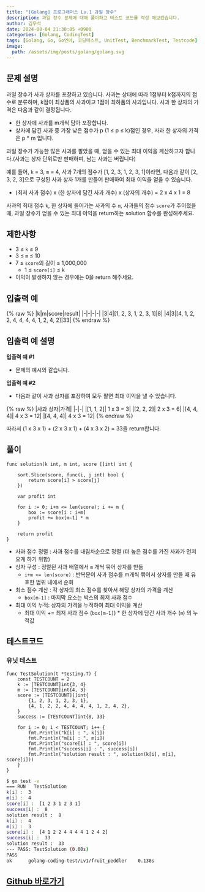 ```yaml
---
title: "[Golang] 프로그래머스 Lv.1 과일 장수"
description: 과일 장수 문제에 대해 풀이하고 테스트 코드를 작성 해보겠습니다.
author: 김우석
date: 2024-08-04 21:30:05 +0900
categories: [Golang, CodingTest]
tags: [Golang, Go, Go언어, 코딩테스트, UnitTest, BenchmarkTest, Testcode]
image:
  path: /assets/img/posts/golang/golang.svg
---
```


## 문제 설명
과일 장수가 사과 상자를 포장하고 있습니다. 사과는 상태에 따라 1점부터 k점까지의 점수로 분류하며, k점이 최상품의 사과이고 1점이 최하품의 사과입니다. 사과 한 상자의 가격은 다음과 같이 결정됩니다.

- 한 상자에 사과를 m개씩 담아 포장합니다.
- 상자에 담긴 사과 중 가장 낮은 점수가 p (1 ≤ p ≤ k)점인 경우, 사과 한 상자의 가격은 p * m 입니다.

과일 장수가 가능한 많은 사과를 팔았을 때, 얻을 수 있는 최대 이익을 계산하고자 합니다.(사과는 상자 단위로만 판매하며, 남는 사과는 버립니다)

예를 들어, `k` = 3, `m` = 4, 사과 7개의 점수가 [1, 2, 3, 1, 2, 3, 1]이라면, 다음과 같이 [2, 3, 2, 3]으로 구성된 사과 상자 1개를 만들어 판매하여 최대 이익을 얻을 수 있습니다.

- (최저 사과 점수) x (한 상자에 담긴 사과 개수) x (상자의 개수) = 2 x 4 x 1 = 8

사과의 최대 점수 `k`, 한 상자에 들어가는 사과의 수 `m`, 사과들의 점수 `score`가 주어졌을 때, 과일 장수가 얻을 수 있는 최대 이익을 return하는 solution 함수를 완성해주세요.

## 제한사항
- 3 ≤ `k` ≤ 9
- 3 ≤ `m` ≤ 10
- 7 ≤ `score`의 길이 ≤ 1,000,000
	- 1 ≤ `score[i]` ≤ k
- 이익이 발생하지 않는 경우에는 0을 return 해주세요.

## 입출력 예
{% raw %}
|k|m|score|result|
|-|-|-|-|
|3|4|[1, 2, 3, 1, 2, 3, 1]|8|
|4|3|[4, 1, 2, 2, 4, 4, 4, 4, 1, 2, 4, 2]|33|
{% endraw %}

## 입출력 예 설명
**입출력 예 #1**

- 문제의 예시와 같습니다.

**입출력 예 #2**

- 다음과 같이 사과 상자를 포장하여 모두 팔면 최대 이익을 낼 수 있습니다.

{% raw %}
|사과 상자|가격|
|-|-|
|[1, 1, 2]|	1 x 3 = 3|
|[2, 2, 2]|	2 x 3 = 6|
|[4, 4, 4]|	4 x 3 = 12|
|[4, 4, 4]|	4 x 3 = 12|
{% endraw %}

따라서 (1 x 3 x 1) + (2 x 3 x 1) + (4 x 3 x 2) = 33을 return합니다.

## 풀이 
```golang
func solution(k int, m int, score []int) int {

	sort.Slice(score, func(i, j int) bool {
		return score[i] > score[j]
	})

	var profit int

	for i := 0; i+m <= len(score); i += m {
		box := score[i : i+m]
		profit += box[m-1] * m
	}

	return profit
}
```
- 사과 점수 정렬 : 사과 점수를 내림차순으로 정렬 (더 높은 점수를 가진 사과가 먼저 오게 하기 위함)
- 상자 구성 : 정렬된 사과 배열에서 `m` 개씩 묶어 상자를 만듦
	- `i+m <= len(score)` : 반복문이 사과 점수를 m개씩 묶어서 상자를 만들 때 유효한 범위 내에서 순회
- 최소 점수 계산 : 각 상자의 최소 점수를 찾아서 해당 상자의 가격을 계산
	- `box[m-1]` : 마지막 요소는 박스의 최저 사과 점수
- 최대 이익 누적: 상자의 가격을 누적하여 최대 이익을 계산
	- 최대 이익 += 최저 사과 점수 (`box[m-1]`) * 한 상자에 담긴 사과 개수 (`m`) 의 누적값

## 테스트코드
### 유닛 테스트
```golang
func TestSolution(t *testing.T) {
	const TESTCOUNT = 2
	k := [TESTCOUNT]int{3, 4}
	m := [TESTCOUNT]int{4, 3}
	score := [TESTCOUNT][]int{
		{1, 2, 3, 1, 2, 3, 1},
		{4, 1, 2, 2, 4, 4, 4, 4, 1, 2, 4, 2},
	}
	success := [TESTCOUNT]int{8, 33}

	for i := 0; i < TESTCOUNT; i++ {
		fmt.Println("k[i] : ", k[i])
		fmt.Println("m[i] : ", m[i])
		fmt.Println("score[i] : ", score[i])
		fmt.Println("success[i] : ", success[i])
		fmt.Println("solution result : ", solution(k[i], m[i], score[i]))
	}
}

```

```bash
$ go test -v
=== RUN   TestSolution
k[i] :  3
m[i] :  4
score[i] :  [1 2 3 1 2 3 1]
success[i] :  8
solution result :  8
k[i] :  4
m[i] :  3
score[i] :  [4 1 2 2 4 4 4 4 1 2 4 2]
success[i] :  33
solution result :  33
--- PASS: TestSolution (0.00s)
PASS
ok      golang-coding-test/Lv1/fruit_peddler    0.138s 
```


## [Github 바로가기](https://github.com/kr-goos/golang-coding-test/tree/master/Lv1/fruit_peddler)